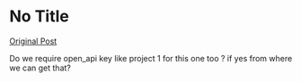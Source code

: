 # No Title

[Original Post](https://discourse.onlinedegree.iitm.ac.in/t/169029/102)

<p>Do we require open_api key like project 1 for this one too ? if yes from where we can get that?</p>